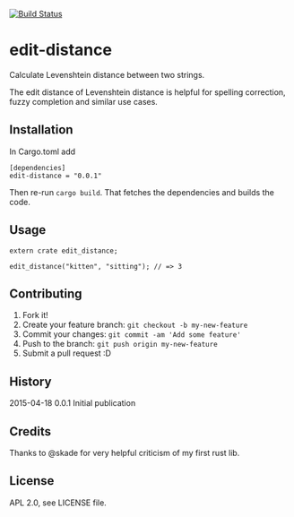 [![Build Status](https://travis-ci.org/febeling/edit-distance.svg)](https://travis-ci.org/febeling/edit-distance)

# edit-distance

Calculate Levenshtein distance between two strings.

The edit distance of Levenshtein distance is helpful for spelling
correction, fuzzy completion and similar use cases.

## Installation

In Cargo.toml add

```
[dependencies]
edit-distance = "0.0.1"
```

Then re-run `cargo build`. That fetches the dependencies and builds
the code.

## Usage

```
extern crate edit_distance;

edit_distance("kitten", "sitting"); // => 3
```

## Contributing

1. Fork it!
2. Create your feature branch: `git checkout -b my-new-feature`
3. Commit your changes: `git commit -am 'Add some feature'`
4. Push to the branch: `git push origin my-new-feature`
5. Submit a pull request :D

## History

2015-04-18 0.0.1 Initial publication

## Credits

Thanks to @skade for very helpful criticism of my first rust lib.

## License

APL 2.0, see LICENSE file.
